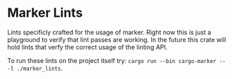 # Marker Lints

Lints specificly crafted for the usage of marker. Right now this is just a playground to verify that lint passes are working. In the future this crate will hold lints that verfy the correct usage of the linting API.

To run these lints on the project itself try: `cargo run --bin cargo-marker -- -l ./marker_lints`.
